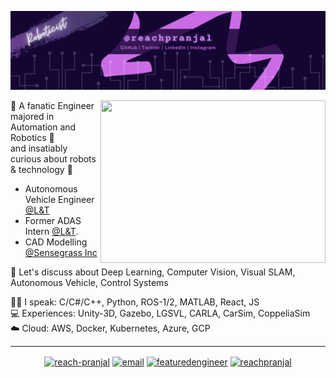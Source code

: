 <!-- <h3 align="center"> Hi <img src="https://raw.githubusercontent.com/MartinHeinz/MartinHeinz/master/wave.gif" width="30px"> I'm Pranjal Paul</h3> -->
![](gitbanner.png)

<img align='right' src="https://media.giphy.com/media/qgQUggAC3Pfv687qPC/giphy.gif" width="360" height="260" />

🏅 A fanatic Engineer majored in Automation and Robotics 🤖 <br>
and insatiably curious about robots & technology 🧠 <br>    

- Autonomous Vehicle Engineer [@L&T](https://www.ltts.com/)
- Former ADAS Intern [@L&T](https://www.ltts.com/).
- CAD Modelling [@Sensegrass Inc](https://www.sensegrass.com/) <br>

📑 Let's discuss about Deep Learning, Computer Vision, Visual SLAM, Autonomous Vehicle, Control Systems

:man_technologist: I speak: C/C#/C++, Python, ROS-1/2, MATLAB, React, JS <br>
💻 Experiences: Unity-3D, Gazebo, LGSVL, CARLA, CarSim, CoppeliaSim <br>
☁️ Cloud: AWS, Docker, Kubernetes, Azure, GCP

<!--
<table width="100%"> 
  <tr>
  <td width="50%">
    <p align='center'>
    <img src="https://github-readme-stats.vercel.app/api?username=reachpranjal&show_icons=true&hide=stars&locale=en&theme=radical" alt="reachpranjal"/> </p>
  <td width="50%">
<br>
    <p align='center'>
    <img src="https://github-readme-stats.vercel.app/api/top-langs?username=reachpranjal&show_icons=true&locale=en&layout=compact&theme=radical" alt="reachpranjal" /> </p>
   <!-- [![Spotify](https://novatorem.reachpranjal.vercel.app/api/spotify)](https://open.spotify.com/user/as8w44xv7b95ds7grv2bjj54p) 
<br>
  </td>
</table>
-->
<hr>
<p align="center">
  <a href="https://linkedin.com/in/reach-pranjal" target="blank"><img align="center" src="https://img.shields.io/badge/LinkedIn-0077B5?style=for-the-badge&logo=linkedin&logoColor=white" alt="reach-pranjal" /></a>
  <a href="https://mail.google.com/mail/u/?authuser=reachpranjal19@gmail.com" target="blank"><img align="center" src="https://img.shields.io/badge/Gmail-D14836?style=for-the-badge&logo=gmail&logoColor=white" alt="email" /></a>
 <!-- <a href="https://reachpranjal.github.io" target="blank"><img align="center" src="https://visualpharm.com/assets/514/Website-595b40b65ba036ed117d43c7.svg" alt="mywebsite" height="30" width="40" /></a> -->
  <a href="https://instagram.com/reachpranjal" target="blank"><img align="center" src="https://img.shields.io/badge/Instagram-E4405F?style=for-the-badge&logo=instagram&logoColor=white" alt="featuredengineer" /></a>
  <!--<a href="https://www.hackerrank.com/pranjalpaul_git" target="blank"><img align="center" src="https://img.shields.io/badge/-Hackerrank-2EC866?style=for-the-badge&logo=HackerRank&logoColor=white" alt="pranjalpaul_git" /></a>--> 
  <a href="https://twitter.com/reachpranjal" target="blank"> <img align="center" src="https://img.shields.io/badge/Twitter-1DA1F2?style=for-the-badge&logo=twitter&logoColor=white" alt="reachpranjal" /></a>
  <!--<a href="https://dev.to/reachpranjal"><img align="center" src="https://d2fltix0v2e0sb.cloudfront.net/dev-badge.svg" alt="Pranjal's DEV Profile" height="30" width="30">-->
  </a>
</p>
